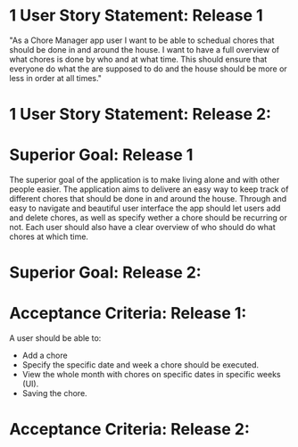 # 1 User Story Statement: Release 1

"As a Chore Manager app user I want to be able to schedual chores that should be done in and around the house. 
I want to have a full overview of what chores is done by who and at what time. This should ensure that everyone do 
what the are supposed to do and the house should be more or less in order at all times."

# 1 User Story Statement: Release 2:






# Superior Goal: Release 1

The superior goal of the application is to make living alone and with other people easier. The application aims to delivere an easy way to keep track of different chores that should be done in and around the house. Through and easy to navigate and beautiful user interface the app should let users add and delete chores, as well as specify wether a chore should be recurring or not. Each user should also have a clear overview of who should do what chores at which time. 

# Superior Goal: Release 2:







 # Acceptance Criteria: Release 1: 

A user should be able to: 
- Add a chore 
- Specify the specific date and week a chore should be executed.
- View the whole month with chores on specific dates in specific weeks (UI).
- Saving the chore.


# Acceptance Criteria: Release 2: 

